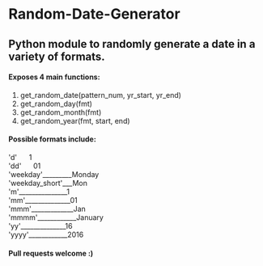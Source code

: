 # Random-Date-Generator
## Python module to randomly generate a date in a variety of formats.

#### Exposes 4 main functions:

1) get_random_date(pattern_num, yr_start, yr_end)
2) get_random_day(fmt)
3) get_random_month(fmt)
4) get_random_year(fmt, start, end)

#### Possible formats include:
'd'&nbsp;&nbsp;&nbsp;&nbsp;&nbsp;&nbsp;1  
'dd'&nbsp;&nbsp;&nbsp;&nbsp;&nbsp;&nbsp;01  
'weekday'_________Monday  
'weekday_short'___Mon  
'm'_______________1  
'mm'______________01  
'mmm'_____________Jan  
'mmmm'____________January  
'yy'______________16  
'yyyy'____________2016  

#### Pull requests welcome :)